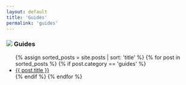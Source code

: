 ```yaml
---
layout: default
title: 'Guides'
permalink: 'guides'
---
```


<h3><img src="{{ site.baseurl }}/_assets/notes.png"> Guides</h3>
<ul class="notes-list">
  {% assign sorted_posts = site.posts | sort: 'title' %}
  {% for post in sorted_posts %}
    {% if post.category == 'guides' %}
      <li>
        <a href="{{ post.url | relative_url }}">
          {{ post.title }}
        </a>
      </li>
    {% endif %}
  {% endfor %}
</ul>

